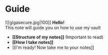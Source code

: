 # Guide
![[gigasecure.jpg|100]]
**Hello!**  
This note will guide you on how to use my vault
- **[[Structure of my notes]]** (Important to read)
- **[[How I take notes]]**
- [[I'm ready! Now take me to your notes]]
